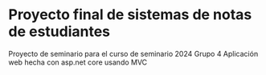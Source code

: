 # Proyecto final de sistemas de notas de estudiantes
Proyecto de seminario para el curso de seminario 2024
Grupo 4
Aplicación web hecha con asp.net core usando MVC
